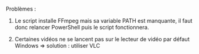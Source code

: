 Problèmes :
1) Le script installe FFmpeg mais sa variable PATH est manquante, il faut donc relancer PowerShell puis le script fonctionnera.

2) Certaines vidéos ne se lancent pas sur le lecteur de vidéo par défaut Windows
=> solution : utiliser VLC
